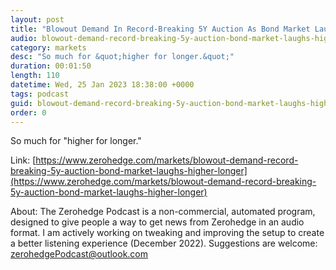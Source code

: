 ```yaml
---
layout: post
title: "Blowout Demand In Record-Breaking 5Y Auction As Bond Market Laughs At &quot;Higher For Longer&quot;"
audio: blowout-demand-record-breaking-5y-auction-bond-market-laughs-higher-longer-0
category: markets
desc: "So much for &quot;higher for longer.&quot;"
duration: 00:01:50
length: 110
datetime: Wed, 25 Jan 2023 18:38:00 +0000
tags: podcast
guid: blowout-demand-record-breaking-5y-auction-bond-market-laughs-higher-longer-0
order: 0
---
```

So much for &quot;higher for longer.&quot;

Link: [https://www.zerohedge.com/markets/blowout-demand-record-breaking-5y-auction-bond-market-laughs-higher-longer](https://www.zerohedge.com/markets/blowout-demand-record-breaking-5y-auction-bond-market-laughs-higher-longer)

About: The Zerohedge Podcast is a non-commercial, automated program, designed to give people a way to get news from Zerohedge in an audio format.  I am actively working on tweaking and improving the setup to create a better listening experience (December 2022).  Suggestions are welcome: [zerohedgePodcast@outlook.com](mailto:zerohedgePodcast@outlook.com)